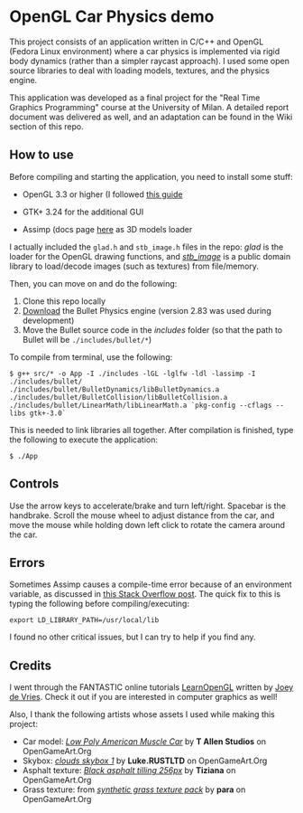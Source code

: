 
# OpenGL Car Physics demo
This project consists of an application written in C/C++ and OpenGL (Fedora Linux environment) where a car physics is implemented via rigid body dynamics (rather than a simpler raycast approach). I used some open source libraries to deal with loading models, textures, and the physics engine.

This application was developed as a final project for the "Real Time Graphics Programming" course at the University of Milan. A detailed report document was delivered as well, and an adaptation can be found in the Wiki section of this repo.

## How to use
Before compiling and starting the application, you need to install some stuff:

- OpenGL 3.3 or higher (I followed [this guide](https://en.wikibooks.org/wiki/OpenGL_Programming/Installation/Linux)

- GTK+ 3.24 for the additional GUI

- Assimp (docs page [here](https://assimp-docs.readthedocs.io/en/latest/) as 3D models loader

I actually included the `glad.h` and `stb_image.h` files in the repo: *glad* is the loader for the OpenGL drawing functions, and *[stb_image](https://github.com/nothings/stb)* is a public domain library to load/decode images (such as textures) from file/memory.

Then, you can move on and do the following:

1. Clone this repo locally
2.  [Download](https://github.com/bulletphysics/bullet3/releases) the Bullet Physics engine (version 2.83 was used during development)
3. Move the Bullet source code in the *includes* folder (so that the path to Bullet will be `./includes/bullet/*`)

To compile from terminal, use the following:

	$ g++ src/* -o App -I ./includes -lGL -lglfw -ldl -lassimp -I ./includes/bullet/ ./includes/bullet/BulletDynamics/libBulletDynamics.a ./includes/bullet/BulletCollision/libBulletCollision.a ./includes/bullet/LinearMath/libLinearMath.a `pkg-config --cflags --libs gtk+-3.0`

This is needed to link libraries all together. After compilation is finished, type the following to execute the application:

	$ ./App

## Controls
Use the arrow keys to accelerate/brake and turn left/right. Spacebar is the handbrake. Scroll the mouse wheel to adjust distance from the car, and move the mouse while holding down left click to rotate the camera around the car.

## Errors
Sometimes Assimp causes a compile-time error because of an environment variable, as discussed in [this Stack Overflow post](https://github.com/assimp/assimp/issues/1412). The quick fix to this is typing the following before compiling/executing:

	export LD_LIBRARY_PATH=/usr/local/lib

I found no other critical issues, but I can try to help if you find any.

## Credits
I went through the FANTASTIC online tutorials [LearnOpenGL](learnopengl.com) written by [Joey de Vries](joeydevries.com). Check it out if you are interested in computer graphics as well!

Also, I thank the following artists whose assets I used while making this project:
- Car model: [*Low Poly American Muscle Car*](https://opengameart.org/content/low-poly-american-muscle-car) by **T Allen Studios** on OpenGameArt.Org
- Skybox: [*clouds skybox 1*](https://opengameart.org/content/clouds-skybox-1) by **Luke.RUSTLTD** on OpenGameArt.Org
- Asphalt texture: [*Black asphalt tilling 256px*](https://opengameart.org/content/black-asphalt-tilling-256px) by **Tiziana** on OpenGameArt.Org
- Grass texture: from [*synthetic grass texture pack*](https://opengameart.org/content/synthetic-grass-texture-pack) by **para** on OpenGameArt.Org
